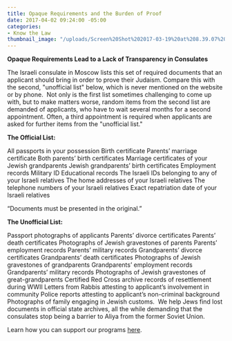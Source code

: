 ```yaml
---
title: Opaque Requirements and the Burden of Proof
date: 2017-04-02 09:24:00 -05:00
categories:
- Know the Law
thumbnail_image: "/uploads/Screen%20Shot%202017-03-19%20at%208.39.07%20AM.png"
---
```


**Opaque Requirements Lead to a Lack of Transparency in Consulates**

The Israeli consulate in Moscow lists this set of required documents that an applicant should bring in order to prove their Judaism. Compare this with the second, "unofficial list" below, which is never mentioned on the website or by phone.
​
Not only is the first list sometimes challenging to come up with, but to make matters worse, random items from the second list are demanded of applicants, who have to wait several months for a second appointment. Often, a third appointment is required when applicants  are asked for further items from the "unofficial list."
​

**The Official List:**
 
All passports in your possession
Birth certificate
Parents’ marriage certificate
Both parents’ birth certificates
Marriage certificates of your Jewish grandparents
Jewish grandparents’ birth certificates 
Employment records
Military ID
Educational records
The Israeli IDs belonging to any of your Israeli relatives
The home addresses of your Israeli relatives
The telephone numbers of your Israeli relatives
Exact repatriation date of your Israeli relatives

“Documents must be presented in the original.”

**The Unofficial List:**

Passport photographs of applicants 
Parents’ divorce certificates
Parents’ death certificates
Photographs of Jewish gravestones of parents
Parents’ employment records
Parents’ military records
Grandparents’ divorce certificates
Grandparents’ death certificates
Photographs of Jewish gravestones of grandparents
Grandparents’ employment records
Grandparents’ military records
Photographs of Jewish gravestones of great-grandparents
Certified Red Cross archive records of resettlement during WWII
Letters from Rabbis attesting to applicant’s involvement in community
Police reports attesting to applicant’s non-criminal background
Photographs of family engaging in Jewish customs.
​
We help Jews find lost documents in official state archives, all the while demanding that the consulates stop being a barrier to Aliya from the former Soviet Union. 
 
Learn how you can support our programs [here](http://haj.siteleaf.net/how-we-help/).